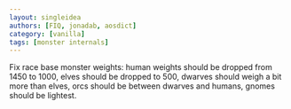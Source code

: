 ```yaml
---
layout: singleidea
authors: [FIQ, jonadab, aosdict]
category: [vanilla]
tags: [monster internals]
---
```

Fix race base monster weights: human weights should be dropped from 1450 to 1000, elves should be dropped to 500, dwarves should weigh a bit more than elves, orcs should be between dwarves and humans, gnomes should be lightest.
